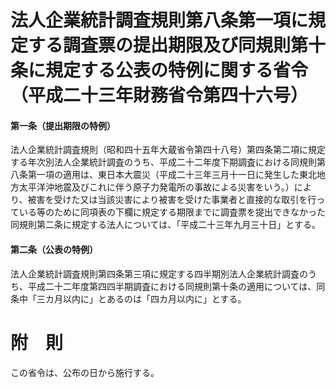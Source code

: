 # 法人企業統計調査規則第八条第一項に規定する調査票の提出期限及び同規則第十条に規定する公表の特例に関する省令（平成二十三年財務省令第四十六号）
#### 第一条（提出期限の特例）
法人企業統計調査規則（昭和四十五年大蔵省令第四十八号）第四条第二項に規定する年次別法人企業統計調査のうち、平成二十二年度下期調査における同規則第八条第一項の適用は、東日本大震災（平成二十三年三月十一日に発生した東北地方太平洋沖地震及びこれに伴う原子力発電所の事故による災害をいう。）により、被害を受けた又は当該災害により被害を受けた事業者と直接的な取引を行っている等のために同項表の下欄に規定する期限までに調査票を提出できなかった同規則第二条に規定する法人については、「平成二十三年九月三十日」とする。
#### 第二条（公表の特例）
法人企業統計調査規則第四条第三項に規定する四半期別法人企業統計調査のうち、平成二十二年度第四四半期調査における同規則第十条の適用については、同条中「三カ月以内に」とあるのは「四カ月以内に」とする。
# 附　則
この省令は、公布の日から施行する。
